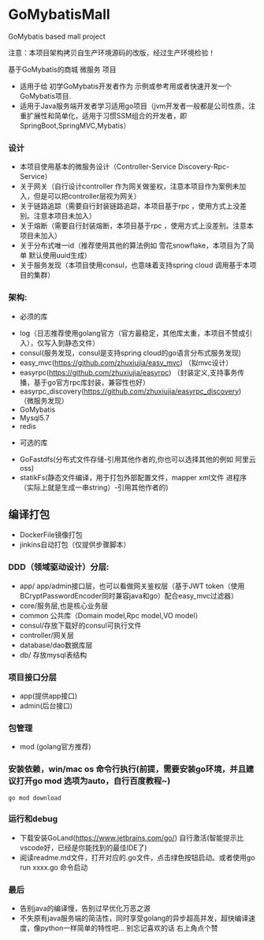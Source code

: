 # GoMybatisMall
GoMybatis based  mall project

注意：本项目架构拷贝自生产环境源码的改版，经过生产环境检验！

基于GoMybatis的商城 微服务 项目
* 适用于给 初学GoMybatis开发者作为 示例或参考用或者快速开发一个GoMybatis项目.
* 适用于Java服务端开发者学习适用go项目（jvm开发者一般都是公司性质，注重扩展性和简单化，适用于习惯SSM组合的开发者，即SpringBoot,SpringMVC,Mybatis）

### 设计
+ 本项目使用基本的微服务设计（Controller-Service Discovery-Rpc-Service）
+ 关于网关（自行设计controller 作为网关做鉴权，注意本项目作为案例未加入，但是可以把controller层视为网关）
+ 关于链路追踪（需要自行封装链路追踪，本项目基于rpc ，使用方式上没差别。注意本项目未加入）
+ 关于熔断（需要自行封装熔断，本项目基于rpc ，使用方式上没差别。注意本项目未加入）
+ 关于分布式唯一id（推荐使用其他的算法例如 雪花snowflake，本项目为了简单 默认使用uuid生成）
+ 关于服务发现（本项目使用consul，也意味着支持spring cloud 调用基于本项目的集群）
### 架构:
* 必须的库
+ log（日志推荐使用golang官方（官方最稳定，其他库太重，本项目不赞成引入），仅写入到静态文件）
+ consul(服务发现，consul是支持spring cloud的go语言分布式服务发现) 
+ easy_mvc(https://github.com/zhuxiujia/easy_mvc) （拟mvc设计）
+ easyrpc(https://github.com/zhuxiujia/easyrpc) （封装定义,支持事务传播，基于go官方rpc库封装，兼容性也好）
+ easyrpc_discovery(https://github.com/zhuxiujia/easyrpc_discovery) （微服务发现）
+ GoMybatis 
+ Mysql5.7
+ redis

* 可选的库
+ GoFastdfs(分布式文件存储-引用其他作者的,你也可以选择其他的例如 阿里云oss) 
+ statikFs(静态文件编译，用于打包外部配置文件，mapper xml文件 进程序（实际上就是生成一串string）-引用其他作者的) 

## 编译打包
+ DockerFile镜像打包
+ jinkins自动打包（仅提供步骤脚本）

### DDD（领域驱动设计）分层:
+ app/ app/admin接口层，也可以看做网关鉴权层（基于JWT token（使用BCryptPasswordEncoder同时兼容java和go）配合easy_mvc过滤器）
+ core/服务层,也是核心业务层
+ common 公共库（Domain model,Rpc model,VO model）
+ consul/存放下载好的consul可执行文件
+ controller/网关层
+ database/dao数据库层
+ db/ 存放mysql表结构

### 项目接口分层
+ app(提供app接口)
+ admin(后台接口)

### 包管理
+ mod (golang官方推荐)
### 安装依赖，win/mac os 命令行执行(前提，需要安装go环境，并且建议打开go mod 选项为auto，自行百度教程~)
```
go mod download
```
### 运行和debug
+  下载安装GoLand(https://www.jetbrains.com/go/) 自行激活(智能提示比vscode好，已经是你能找到的最佳IDE了)
+  阅读readme.md文件，打开对应的.go文件，点击绿色按钮启动。或者使用go run xxxx.go 命令启动



### 最后
* 告别java的编译慢，告别过早优化万恶之源
* 不失原有java服务端的简洁性，同时享受golang的异步超高并发，超快编译速度，像python一样简单的特性吧...   别忘记喜欢的话 右上角点个赞

